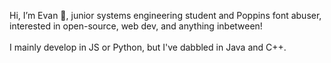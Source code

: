Hi, I’m Evan 🙌, junior systems engineering student and Poppins font abuser, interested in open-source, web dev, and anything inbetween!
<br>
<br>
I mainly develop in JS or Python, but I've dabbled in Java and C++.


<!--
- 💞️ I’m looking to collaborate on ...
- 📫 How to reach me ...
-->
<!---
eevanwong/eevanwong is a ✨ special ✨ repository because its `README.md` (this file) appears on your GitHub profile.
You can click the Preview link to take a look at your changes.
--->
